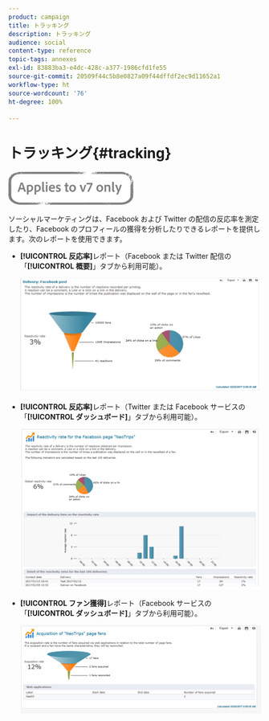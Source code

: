 ```yaml
---
product: campaign
title: トラッキング
description: トラッキング
audience: social
content-type: reference
topic-tags: annexes
exl-id: 83883ba3-e4dc-428c-a377-1986cfd1fe55
source-git-commit: 20509f44c5b8e0827a09f44dffdf2ec9d11652a1
workflow-type: ht
source-wordcount: '76'
ht-degree: 100%

---
```


# トラッキング{#tracking}

![](../../assets/v7-only.svg)

ソーシャルマーケティングは、Facebook および Twitter の配信の反応率を測定したり、Facebook のプロフィールの獲得を分析したりできるレポートを提供します。次のレポートを使用できます。

* **[!UICONTROL 反応率]**&#x200B;レポート（Facebook または Twitter 配信の「**[!UICONTROL 概要]**」タブから利用可能）。

   ![](assets/social_report_3.png)

* **[!UICONTROL 反応率]**&#x200B;レポート（Twitter または Facebook サービスの「**[!UICONTROL ダッシュボード]**」タブから利用可能）。

   ![](assets/social_report_2.png)

* **[!UICONTROL ファン獲得]**&#x200B;レポート（Facebook サービスの「**[!UICONTROL ダッシュボード]**」タブから利用可能）。

   ![](assets/social_report_1.png)
